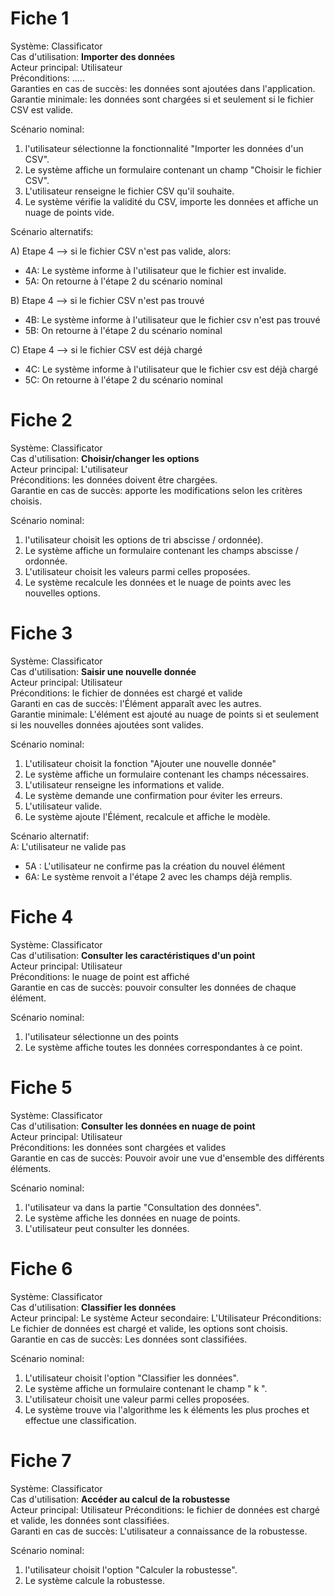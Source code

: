 # Fiche 1

Système:  Classificator  
Cas d'utilisation:  **Importer des données**  
Acteur principal:  Utilisateur  
Préconditions:  .....  
Garanties en cas de succès:  les données sont ajoutées dans l'application.  
Garantie minimale:  les données sont chargées si et seulement si le fichier CSV est valide.

 Scénario nominal: 

1. l'utilisateur sélectionne la fonctionnalité "Importer les données d'un CSV".
2. Le système affiche un formulaire contenant un champ "Choisir le fichier CSV".
3. L'utilisateur renseigne le fichier CSV qu'il souhaite.
4. Le système vérifie la validité du CSV, importe les données et affiche un nuage de points vide.

 Scénario alternatifs: 

A) Etape 4 --> si le fichier CSV n'est pas valide, alors:
* 4A: Le système informe à l'utilisateur que le fichier est invalide.
* 5A: On retourne à l'étape 2 du scénario nominal

B) Etape 4 --> si le fichier CSV n'est pas trouvé
* 4B: Le système informe à l'utilisateur que le fichier csv n'est pas trouvé
* 5B: On retourne à l'étape 2 du scénario nominal

C) Etape 4 --> si le fichier CSV est déjà chargé
* 4C: Le système informe à l'utilisateur que le fichier csv est déjà chargé
* 5C: On retourne à l'étape 2 du scénario nominal

# Fiche 2

Système:  Classificator  
Cas d'utilisation:  **Choisir/changer les options**  
Acteur principal:  L'utilisateur  
Préconditions:  les données doivent être chargées.  
Garantie en cas de succès:  apporte les modifications selon les critères choisis.

Scénario nominal: 
  
1) l'utilisateur choisit les options de tri abscisse / ordonnée).
2) Le système affiche un formulaire contenant les champs abscisse / ordonnée.
3) L'utilisateur choisit les valeurs parmi celles proposées.
4) Le système recalcule les données et le nuage de points avec les nouvelles options.


# Fiche 3

Système:  Classificator  
Cas d'utilisation:  **Saisir une nouvelle donnée**  
Acteur principal:  Utilisateur   
Préconditions:  le fichier de données est chargé et valide  
Garanti en cas de succès: l'Élément apparaît avec les autres.  
Garantie minimale:  L'élément est ajouté au nuage de points si et seulement si les nouvelles données ajoutées sont valides. 

Scénario nominal: 

1. L'utilisateur choisit la fonction "Ajouter une nouvelle donnée"
2. Le système affiche un formulaire contenant les champs nécessaires.
3. L'utilisateur renseigne les informations et valide.
4. Le système demande une confirmation pour éviter les erreurs.
5. L'utilisateur valide.
6. Le système ajoute l'Élément, recalcule et affiche le modèle.

Scénario alternatif:  
A:  L'utilisateur ne valide pas
* 5A : L'utilisateur ne confirme pas la création du nouvel élément
* 6A: Le système renvoit a l'étape 2 avec les champs déjà remplis.


# Fiche 4

Système:  Classificator  
Cas d'utilisation:  **Consulter les caractéristiques d'un point**  
Acteur principal:  Utilisateur  
Préconditions:  le nuage de point est affiché  
Garantie en cas de succès:  pouvoir consulter les données de chaque élément.  

Scénario nominal: 

1. l'utilisateur sélectionne un des points
2. Le système affiche toutes les données correspondantes à ce point.



# Fiche 5

Système:  Classificator  
Cas d'utilisation:  **Consulter les données en nuage de point**  
Acteur principal:  Utilisateur  
Préconditions:  les données sont chargées et valides  
Garantie en cas de succès:  Pouvoir avoir une vue d'ensemble des différents éléments.

Scénario nominal: 

1. l'utilisateur va dans la partie "Consultation des données".
1. Le système affiche les données en nuage de points.
2. L'utilisateur peut consulter les données.


# Fiche 6

Système:  Classificator  
Cas d'utilisation:  **Classifier les données**  
Acteur principal:  Le système 
Acteur secondaire: L'Utilisateur
Préconditions:  Le fichier de données est chargé et valide, les options sont choisis.  
Garantie en cas de succès:  Les données sont classifiées.  

Scénario nominal: 

1) L'utilisateur choisit l'option "Classifier les données".
2) Le système affiche un formulaire contenant le champ " k ".
3) L'utilisateur choisit une valeur parmi celles proposées.
4) Le système trouve via l'algorithme les k éléments les plus proches et effectue une classification.


 # Fiche 7

Système:  Classificator  
Cas d'utilisation:  **Accéder au calcul de la robustesse**  
Acteur principal:  Utilisateur 
Préconditions:  le fichier de données est chargé et valide, les données sont classifiées.  
Garanti en cas de succès:  L'utilisateur a connaissance de la robustesse.  

Scénario nominal:

 1) l'utilisateur choisit l'option "Calculer la robustesse".
 2) Le système calcule la robustesse.